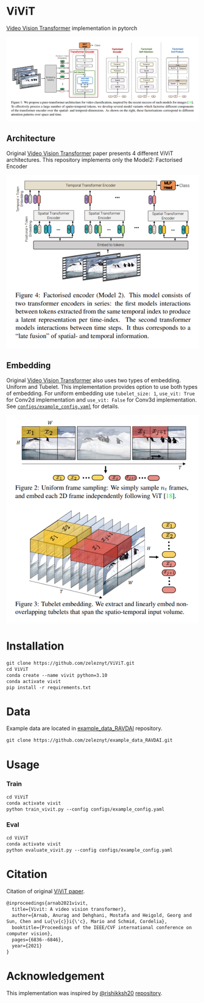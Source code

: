 # ViViT
[Video Vision Transformer](https://arxiv.org/pdf/2103.15691) implementation in pytorch

[//]: # (![ViViT architectures]&#40;assets/vivit_models.png&#41;)
<p align="center">
    <img src="assets/vivit_models.png" alt="ViViT architectures">
</p>

## Architecture
Original [Video Vision Transformer](https://arxiv.org/pdf/2103.15691) paper presents 4 different ViViT architectures. This repository implements only the Model2: Factorised Encoder
<p align="center">
    <img src="assets/vivit_model2.png" alt="Implemented architecture">
</p>

## Embedding
Original [Video Vision Transformer](https://arxiv.org/pdf/2103.15691) also uses two types of embedding. Uniform and Tubelet.
This implementation provides option to use both types of embedding. For uniform embedding use `tubelet_size: 1`, `use_vit: True` for Conv2d implementation and `use_vit: False` for Conv3d implementation. See [`configs/example_config.yaml`](configs/example_config.yaml) for details.

<p align="center">
    <img src="assets/vivit_embedding.png" alt="ViViT embeddings">
</p>

# Installation
```
git clone https://github.com/zeleznyt/ViViT.git
cd ViViT
conda create --name vivit python=3.10
conda activate vivit
pip install -r requirements.txt
```

# Data
Example data are located in [example_data_RAVDAI](https://github.com/zeleznyt/example_data_RAVDAI) repository.
```
git clone https://github.com/zeleznyt/example_data_RAVDAI.git
```

# Usage
### Train
```
cd ViViT
conda activate vivit
python train_vivit.py --config configs/example_config.yaml
```

### Eval
```
cd ViViT
conda activate vivit
python evaluate_vivit.py --config configs/example_config.yaml
```

# Citation
Citation of original [ViViT paper](https://arxiv.org/pdf/2103.15691).
```
@inproceedings{arnab2021vivit,
  title={Vivit: A video vision transformer},
  author={Arnab, Anurag and Dehghani, Mostafa and Heigold, Georg and Sun, Chen and Lu{\v{c}}i{\'c}, Mario and Schmid, Cordelia},
  booktitle={Proceedings of the IEEE/CVF international conference on computer vision},
  pages={6836--6846},
  year={2021}
}
```

# Acknowledgement
This implementation was inspired by [@rishikksh20](https://github.com/rishikksh20/) [repository](https://github.com/tristandb8/ViViT-pytorch/tree/develop).
